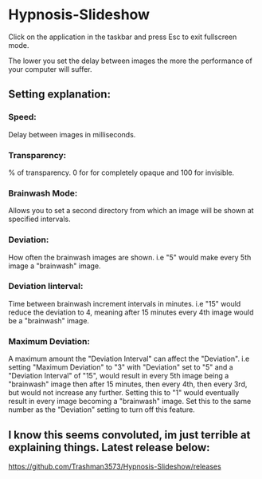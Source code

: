 # Hypnosis-Slideshow

Click on the application in the taskbar and press Esc to exit fullscreen mode.

The lower you set the delay between images the more the performance of your computer will suffer.

## Setting explanation:

### Speed:
Delay between images in milliseconds.
### Transparency:
% of transparency. 0 for for completely opaque and 100 for invisible. 
### Brainwash Mode:
Allows you to set a second directory from which an image will be shown at specified intervals.
### Deviation:
How often the brainwash images are shown. i.e "5" would make every 5th image a "brainwash" image. 
### Deviation Iinterval:
Time between brainwash increment intervals in minutes. i.e "15" would reduce the deviation to 4, meaning after 15 minutes every 4th image would be a "brainwash" image.
### Maximum Deviation:
A maximum amount the "Deviation Interval" can affect the "Deviation". i.e setting "Maximum Deviation" to "3" with "Deviation" set to "5" and a "Deviation Interval" of "15", would result in every 5th image being a "brainwash" image then after 15 minutes, then every 4th, then every 3rd, but would not increase any further. Setting this to "1" would eventually result in every image becoming a "brainwash" image. Set this to the same number as the "Deviation" setting to turn off this feature.

## I know this seems convoluted, im just terrible at explaining things. Latest release below:

https://github.com/Trashman3573/Hypnosis-Slideshow/releases
